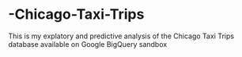 # -Chicago-Taxi-Trips
This is my explatory and predictive analysis of the Chicago Taxi Trips database available on Google BigQuery sandbox
